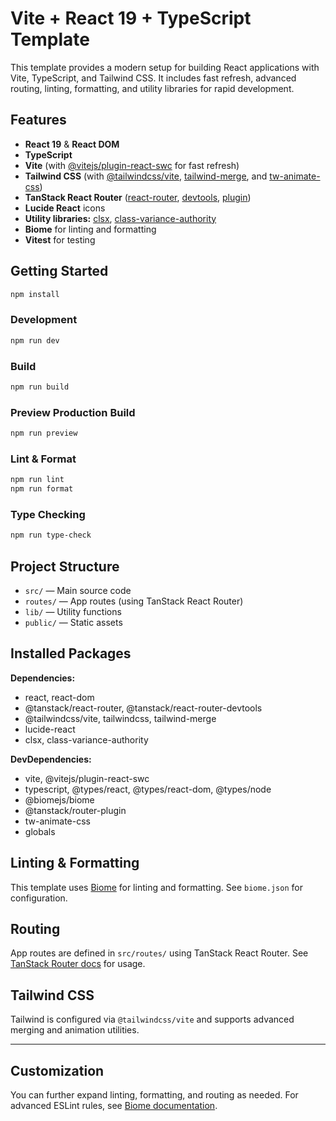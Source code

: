 
# Vite + React 19 + TypeScript Template

This template provides a modern setup for building React applications with Vite, TypeScript, and Tailwind CSS. It includes fast refresh, advanced routing, linting, formatting, and utility libraries for rapid development.

## Features

- **React 19** & **React DOM**
- **TypeScript**
- **Vite** (with [@vitejs/plugin-react-swc](https://github.com/vitejs/vite-plugin-react/blob/main/packages/plugin-react-swc) for fast refresh)
- **Tailwind CSS** (with [@tailwindcss/vite](https://github.com/privatenumber/tailwindcss-vite), [tailwind-merge](https://github.com/dcastil/tailwind-merge), and [tw-animate-css](https://github.com/rohit-gohri/tw-animate-css))
- **TanStack React Router** ([react-router](https://tanstack.com/router/v1), [devtools](https://tanstack.com/router/v1/docs/devtools), [plugin](https://tanstack.com/router/v1/docs/plugins))
- **Lucide React** icons
- **Utility libraries:** [clsx](https://github.com/lukeed/clsx), [class-variance-authority](https://cva.style/)
- **Biome** for linting and formatting
- **Vitest** for testing

## Getting Started

```bash
npm install
```

### Development

```bash
npm run dev
```

### Build

```bash
npm run build
```

### Preview Production Build

```bash
npm run preview
```

### Lint & Format

```bash
npm run lint
npm run format
```

### Type Checking

```bash
npm run type-check
```

## Project Structure

- `src/` — Main source code
- `routes/` — App routes (using TanStack React Router)
- `lib/` — Utility functions
- `public/` — Static assets

## Installed Packages

**Dependencies:**
- react, react-dom
- @tanstack/react-router, @tanstack/react-router-devtools
- @tailwindcss/vite, tailwindcss, tailwind-merge
- lucide-react
- clsx, class-variance-authority

**DevDependencies:**
- vite, @vitejs/plugin-react-swc
- typescript, @types/react, @types/react-dom, @types/node
- @biomejs/biome
- @tanstack/router-plugin
- tw-animate-css
- globals

## Linting & Formatting

This template uses [Biome](https://biomejs.dev/) for linting and formatting. See `biome.json` for configuration.

## Routing

App routes are defined in `src/routes/` using TanStack React Router. See [TanStack Router docs](https://tanstack.com/router/v1/docs/overview) for usage.

## Tailwind CSS

Tailwind is configured via `@tailwindcss/vite` and supports advanced merging and animation utilities.

---

## Customization

You can further expand linting, formatting, and routing as needed. For advanced ESLint rules, see [Biome documentation](https://biomejs.dev/docs/linting/).



